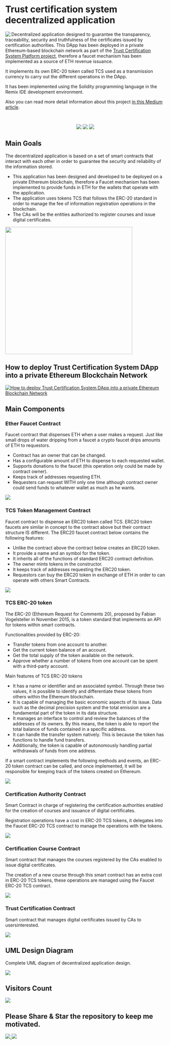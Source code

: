 # Trust certification system decentralized application

<img width="auto" align="left" src="./tcs_logo.jpg" />

Decentralized application designed to guarantee the transparency, traceability, security and truthfulness of the certificates issued by certification authorities.
This DApp has been deployed in a private Ethereum-based blockchain network as part of the [Trust Certification System Platform project](https://github.com/sergio11/trust_certification_system_blockchain), therefore a faucet mechanism has been implemented as a source of ETH revenue issuance.

It implements its own ERC-20 token called TCS used as a transmission currency to carry out the different operations in the DApp.

It has been implemented using the Solidity programming language in the Remix IDE development environment.

Also you can read more detail information about this project [in this Medium article](https://sanchezsanchezsergio418.medium.com/trust-certification-system-safeguarding-academic-integrity-with-blockchain-b212c78789e4).

</br>

<p align="center">
  <img src="https://img.shields.io/badge/Solidity-2E8B57?style=for-the-badge&logo=solidity&logoColor=white" />
  <img src="https://img.shields.io/badge/Ethereum-3C3C3D?style=for-the-badge&logo=Ethereum&logoColor=white" />
  <img src="https://img.shields.io/badge/Smart%20Contracts-8B0000?style=for-the-badge&logo=Ethereum&logoColor=white" />
</p>


## Main Goals

The decentralized application is based on a set of smart contracts that interact with each other in order to guarantee the security and reliability of the information stored.

* This application has been designed and developed to be deployed on a private Ethereum blockchain, therefore a Faucet mechanism has been implemented to provide funds in ETH for the wallets that operate with the application.
* The application uses tokens TCS that follows the ERC-20 standard in order to manage the fee of information registration operations in the blockchain.
* The CAs will be the entities authorized to register courses and issue digital certificates.

<img width="400px"  src="./diagrams/dapp_diagram.drawio.png" />

## How to deploy Trust Certification System DApp into a private Ethereum Blockchain Network

[![How to deploy Trust Certification System DApp into a private Ethereum Blockchain Network](./diagrams/screenshot.PNG)](https://youtu.be/4MVbN9TVx2Y)

## Main Components

### Ether Faucet Contract

Faucet contract that dispenses ETH when a user makes a request. Just like small drops of water dripping from a faucet a crypto faucet drips amounts of ETH to requestors.

* Contract has an owner that can be changed.
* Has a configurable amount of ETH to dispense to each requested wallet.
* Supports donations to the faucet (this operation only could be made by contract owner).
* Keeps track of addresses requesting ETH.
* Requesters can request WITH only one time although contract owner could send funds to whatever wallet as much as he wants.

<img width="auto" src="./diagrams/faucet_diagram.svg" />

### TCS Token Management Contract

Faucet contract to dispense an ERC20 token called TCS. ERC20 token faucets are similar in concept to the contract above but their contract structure IS different. The ERC20 faucet contract below contains the following features:

* Unlike the contract above the contract below creates an ERC20 token.
* It provide a name and an symbol for the token.
* It inherits all of the functions of standard ERC20 contract definition.
* The owner mints tokens in the constructor.
* It keeps track of addresses requesting the ERC20 token.
* Requestors can buy the ERC20 token in exchange of ETH in order to can operate with others Smart Contracts.

<img width="auto" src="./diagrams/token_management_contract.svg" />

### TCS ERC-20 token

The ERC-20 (Ethereum Request for Comments 20), proposed by Fabian Vogelsteller in November 2015, is a token standard that implements an API for tokens within smart contracts.

Functionalities provided by ERC-20:

* Transfer tokens from one account to another.
* Get the current token balance of an account.
* Get the total supply of the token available on the network.
* Approve whether a number of tokens from one account can be spent with a third-party account.

Main features of TCS ERC-20 tokens

* It has a name or identifier and an associated symbol. Through these two values, it is possible to identify and differentiate these tokens from others within the Ethereum blockchain.
* It is capable of managing the basic economic aspects of its issue. Data such as the decimal precision system and the total emission are a fundamental part of the token in its data structure.
* It manages an interface to control and review the balances of the addresses of its owners. By this means, the token is able to report the total balance of funds contained in a specific address.
* It can handle the transfer system natively. This is because the token has functions to handle fund transfers.
* Additionally, the token is capable of autonomously handling partial withdrawals of funds from one address.

If a smart contract implements the following methods and events, an ERC-20 token contract can be called, and once implemented, it will be responsible for keeping track of the tokens created on Ethereum.

<img width="auto" src="./diagrams/erc20_diagram.svg" />

### Certification Authority Contract

Smart Contract in charge of registering the certification authorities enabled for the creation of courses and issuance of digital certificates.

Registration operations have a cost in ERC-20 TCS tokens, it delegates into the Faucet ERC-20 TCS contract to manage the operations with the tokens.

<img width="auto" src="./diagrams/certification_authority_diagram.svg" />

### Certification Course Contract

Smart contract that manages the courses registered by the CAs enabled to issue digital certificates.

The creation of a new course through this smart contract has an extra cost in ERC-20 TCS tokens, these operations are managed using the Faucet ERC-20 TCS contract.

<img width="auto" src="./diagrams/certification_course_diagram.svg" />

### Trust Certification Contract

Smart contract that manages digital certificates issued by CAs to usersinterested.

<img width="auto" src="./diagrams/trust_certification_diagram.svg" />

## UML Design Diagram

Complete UML diagram of decentralized application design.

<img width="auto" src="./diagrams/dapp_uml_diagram.svg" />

## Visitors Count

<img width="auto" src="https://profile-counter.glitch.me/trust_certification_system_ethereum_dapp/count.svg" />

## Please Share & Star the repository to keep me motivated.
  <a href = "https://github.com/sergio11/trust_certification_system_ethereum_dapp/stargazers">
     <img src = "https://img.shields.io/github/stars/sergio11/trust_certification_system_ethereum_dapp" />
  </a>
  <a href = "https://twitter.com/SergioReact418">
     <img src = "https://img.shields.io/twitter/url?label=follow&style=social&url=https%3A%2F%2Ftwitter.com%2FSergioReact418" />
  </a>



